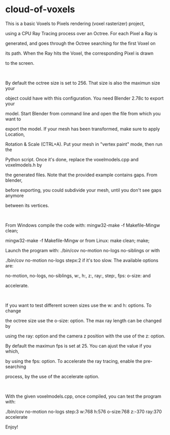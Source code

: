 cloud-of-voxels
===============
This is a basic Voxels to Pixels rendering (voxel rasterizer) project,

using a CPU Ray Tracing process over an Octree. For each Pixel a Ray is

generated, and goes through the Octree searching for the first Voxel on

its path. When the Ray hits the Voxel, the corresponding Pixel is drawn

to the screen.

<br/>

By default the octree size is set to 256. That size is also the maximun size your

object could have with this configuration. You need Blender 2.78c to export your

model. Start Blender from command line and open the file from which you want to

export the model. If your mesh has been transformed, make sure to apply Location,

Rotation & Scale (CTRL+A). Put your mesh in "vertex paint" mode, then run the

Python script. Once it's done, replace the voxelmodels.cpp and voxelmodels.h by

the generated files. Note that the provided example contains gaps. From blender,

before exporting, you could subdivide your mesh, until you don't see gaps anymore

between its vertices.

<br/>

From Windows compile the code with: mingw32-make -f Makefile-Mingw clean;

mingw32-make -f Makefile-Mingw or from Linux: make clean; make;

Launch the program with: ./bin/cov no-motion no-logs no-siblings or with
 
./bin/cov no-motion no-logs stepx:2 if it's too slow. The available options are:
 
no-motion, no-logs, no-siblings, w:, h:, z:, ray:, step:, fps: o-size: and

accelerate.

<br/>

If you want to test different screen sizes use the w: and h: options. To change

the octree size use the o-size: option. The max ray length can be changed by

using the ray: option and the camera z position with the use of the z: option. 

By default the maximun fps is set at 25. You can ajust the value if you which,

by using the fps: option. To accelerate the ray tracing, enable the pre-searching

process, by the use of the accelerate option.

<br/>

With the given voxelmodels.cpp, once compiled, you can test the program with:

./bin/cov no-motion no-logs step:3 w:768 h:576 o-size:768 z:-370 ray:370 accelerate

Enjoy!
